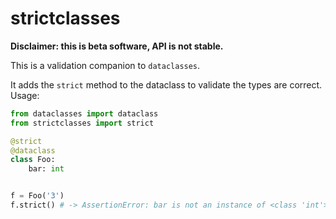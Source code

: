 # strictclasses

**Disclaimer: this is beta software, API is not stable.**

This is a validation companion to `dataclasses`. 

It adds the `strict` method to the dataclass to validate the types are correct.
Usage:

```python
from dataclasses import dataclass
from strictclasses import strict

@strict
@dataclass
class Foo:
    bar: int


f = Foo('3')
f.strict() # -> AssertionError: bar is not an instance of <class 'int'>
```
